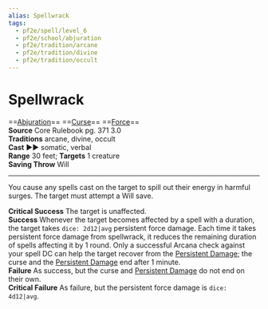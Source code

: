 ```yaml
---
alias: Spellwrack
tags:
  - pf2e/spell/level_6
  - pf2e/school/abjuration
  - pf2e/tradition/arcane
  - pf2e/tradition/divine
  - pf2e/tradition/occult
---
```


# Spellwrack

==[Abjuration](Abjuration.md)== ==[Curse](Curse.md)== ==[Force](Force.md)==  
__Source__ Core Rulebook pg. 371 3.0  
**Traditions** arcane, divine, occult  
**Cast** ►► somatic, verbal  
**Range** 30 feet; **Targets** 1 creature  
**Saving Throw** Will

---

You cause any spells cast on the target to spill out their energy in harmful surges. The target must attempt a Will save.

**Critical Success** The target is unaffected.  
**Success** Whenever the target becomes affected by a spell with a duration, the target takes `dice: 2d12|avg` persistent force damage. Each time it takes persistent force damage from spellwrack, it reduces the remaining duration of spells affecting it by 1 round. Only a successful Arcana check against your spell DC can help the target recover from the [Persistent Damage](Persistent%20Damage.md); the curse and the [Persistent Damage](Persistent%20Damage.md) end after 1 minute.  
**Failure** As success, but the curse and [Persistent Damage](Persistent%20Damage.md) do not end on their own.  
**Critical Failure** As failure, but the persistent force damage is `dice: 4d12|avg`.
